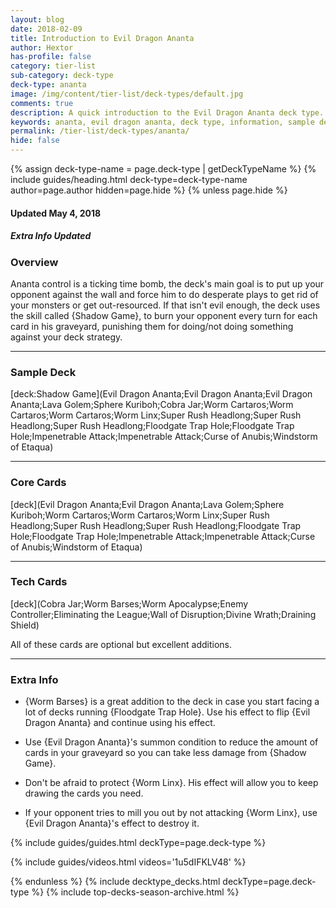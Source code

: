 ```yaml
---
layout: blog
date: 2018-02-09
title: Introduction to Evil Dragon Ananta
author: Hextor
has-profile: false
category: tier-list
sub-category: deck-type
deck-type: ananta
image: /img/content/tier-list/deck-types/default.jpg
comments: true
description: A quick introduction to the Evil Dragon Ananta deck type. View sample deck, core cards, tech cards, quick tips, guides, videos and other information.
keywords: ananta, evil dragon ananta, deck type, information, sample deck, core cards, tech cards, quick tips, guides, videos
permalink: /tier-list/deck-types/ananta/
hide: false
---
```


{% assign deck-type-name = page.deck-type | getDeckTypeName %}
{% include guides/heading.html deck-type=deck-type-name author=page.author hidden=page.hide %}
{% unless page.hide %}

#### Updated May 4, 2018 
##### Extra Info Updated

### Overview
Ananta control is a ticking time bomb, the deck's main goal is to put up your opponent against the wall and force him to do desperate plays to get rid of your monsters or get out-resourced. If that isn't evil enough, the deck uses the skill called {Shadow Game}, to burn your opponent every turn for each card in his graveyard, punishing them for doing/not doing something against your deck strategy.

---

### Sample Deck

[deck:Shadow Game](Evil Dragon Ananta;Evil Dragon Ananta;Evil Dragon Ananta;Lava Golem;Sphere Kuriboh;Cobra Jar;Worm Cartaros;Worm Cartaros;Worm Cartaros;Worm Linx;Super Rush Headlong;Super Rush Headlong;Super Rush Headlong;Floodgate Trap Hole;Floodgate Trap Hole;Impenetrable Attack;Impenetrable Attack;Curse of Anubis;Windstorm of Etaqua)

---

### Core Cards

[deck](Evil Dragon Ananta;Evil Dragon Ananta;Lava Golem;Sphere Kuriboh;Worm Cartaros;Worm Cartaros;Worm Linx;Super Rush Headlong;Super Rush Headlong;Super Rush Headlong;Floodgate Trap Hole;Floodgate Trap Hole;Impenetrable Attack;Impenetrable Attack;Curse of Anubis;Windstorm of Etaqua)

---

### Tech Cards

[deck](Cobra Jar;Worm Barses;Worm Apocalypse;Enemy Controller;Eliminating the League;Wall of Disruption;Divine Wrath;Draining Shield)

All of these cards are optional but excellent additions.

---

### Extra Info

- {Worm Barses} is a great addition to the deck in case you start facing a lot of decks running {Floodgate Trap Hole}. Use his effect to flip {Evil Dragon Ananta} and continue using his effect.

- Use {Evil Dragon Ananta}'s summon condition to reduce the amount of cards in your graveyard so you can take less damage from {Shadow Game}.

- Don't be afraid to protect {Worm Linx}. His effect will allow you to keep drawing the cards you need.

- If your opponent tries to mill you out by not attacking {Worm Linx}, use {Evil Dragon Ananta}'s effect to destroy it. 

{% include guides/guides.html deckType=page.deck-type %}

{% include guides/videos.html videos='1u5dIFKLV48' %}

{% endunless %}
{% include decktype_decks.html deckType=page.deck-type %}
{% include top-decks-season-archive.html %}